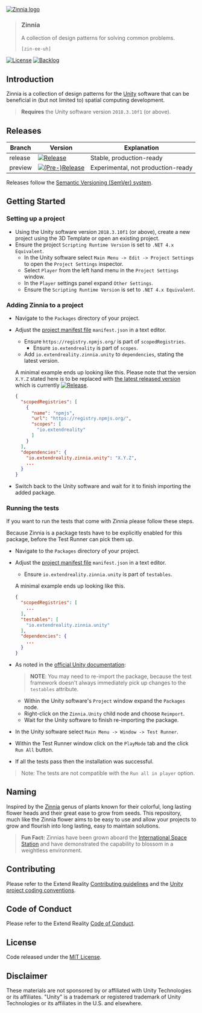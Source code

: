 [![Zinnia logo][Zinnia-Image]](#)

> ### Zinnia
> A collection of design patterns for solving common problems.
>
> `[zin-ee-uh]`

[![License][License-Badge]][License]
[![Backlog][Backlog-Badge]][Backlog]

## Introduction

Zinnia is a collection of design patterns for the [Unity] software that can be beneficial in (but not limited to) spatial computing development.

  > **Requires** the Unity software version `2018.3.10f1` (or above).

## Releases

| Branch  | Version                                          | Explanation                        |
|---------|--------------------------------------------------|------------------------------------|
| release | [![Release][Version-Release]][Releases]          | Stable, production-ready           |
| preview | [![(Pre-)Release][Version-Prerelease]][Releases] | Experimental, not production-ready |

Releases follow the [Semantic Versioning (SemVer) system][SemVer].

## Getting Started

### Setting up a project

* Using the Unity software version `2018.3.10f1` (or above), create a new project using the 3D Template or open an existing project.
* Ensure the project `Scripting Runtime Version` is set to `.NET 4.x Equivalent`.
  * In the Unity software select `Main Menu -> Edit -> Project Settings` to open the `Project Settings` inspector.
  * Select `Player` from the left hand menu in the `Project Settings` window.
  * In the `Player` settings panel expand `Other Settings`.
  * Ensure the `Scripting Runtime Version` is set to `.NET 4.x Equivalent`.

### Adding Zinnia to a project

* Navigate to the `Packages` directory of your project.
* Adjust the [project manifest file][Project-Manifest] `manifest.json` in a text editor.
  * Ensure `https://registry.npmjs.org/` is part of `scopedRegistries`.
    * Ensure `io.extendreality` is part of `scopes`.
  * Add `io.extendreality.zinnia.unity` to `dependencies`, stating the latest version.

  A minimal example ends up looking like this. Please note that the version `X.Y.Z` stated here is to be replaced with [the latest released version][Latest-Release] which is currently [![Release][Version-Release]][Releases].
  ```json
  {
    "scopedRegistries": [
      {
        "name": "npmjs",
        "url": "https://registry.npmjs.org/",
        "scopes": [
          "io.extendreality"
        ]
      }
    ],
    "dependencies": {
      "io.extendreality.zinnia.unity": "X.Y.Z",
      ...
    }
  }
  ```
* Switch back to the Unity software and wait for it to finish importing the added package.

### Running the tests

If you want to run the tests that come with Zinnia please follow these steps.

Because Zinnia is a package tests have to be explicitly enabled for this package, before the Test Runner can pick them up.

* Navigate to the `Packages` directory of your project.
* Adjust the [project manifest file][Project-Manifest] `manifest.json` in a text editor.
  * Ensure `io.extendreality.zinnia.unity` is part of `testables`.

  A minimal example ends up looking like this.
  ```json
  {
    "scopedRegistries": [
      ...
    ],
    "testables": [
      "io.extendreality.zinnia.unity"
    ],
    "dependencies": {
      ...
    }
  }
  ```
* As noted in the [official Unity documentation][Enable-Tests]:
  > **NOTE**: You may need to re-import the package, because the test framework doesn't always immediately pick up changes to the `testables` attribute.
  * Within the Unity software's `Project` window expand the `Packages` node.
  * Right-click on the `Zinnia.Unity` child node and choose `Reimport`.
  * Wait for the Unity software to finish re-importing the package.
* In the Unity software select `Main Menu -> Window -> Test Runner`.
* Within the Test Runner window click on the `PlayMode` tab and the click `Run All` button.
* If all the tests pass then the installation was successful.

> Note: The tests are not compatible with the `Run all in player` option.

## Naming

Inspired by the [Zinnia] genus of plants known for their colorful, long lasting flower heads and their great ease to grow from seeds. This repository, much like the Zinnia flower aims to be easy to use and allow your projects to grow and flourish into long lasting, easy to maintain solutions.

> **Fun Fact:** Zinnias have been grown aboard the [International Space Station] and have demonstrated the capability to blossom in a weightless environment.

## Contributing

Please refer to the Extend Reality [Contributing guidelines] and the [Unity project coding conventions].

## Code of Conduct

Please refer to the Extend Reality [Code of Conduct].

## License

Code released under the [MIT License][License].

## Disclaimer

These materials are not sponsored by or affiliated with Unity Technologies or its affiliates. "Unity" is a trademark or registered trademark of Unity Technologies or its affiliates in the U.S. and elsewhere.

[Zinnia-Image]: https://user-images.githubusercontent.com/1029673/51488711-2ab42c80-1d9e-11e9-94c9-767e804157e7.png
[License-Badge]: https://img.shields.io/github/license/ExtendRealityLtd/Zinnia.Unity.svg
[Backlog-Badge]: https://img.shields.io/badge/project-backlog-78bdf2.svg
[License]: LICENSE.md
[Backlog]: http://tracker.vrtk.io
[Unity]: https://unity3d.com/
[Project-Manifest]: https://docs.unity3d.com/Manual/upm-manifestPrj.html
[Enable-Tests]: https://docs.unity3d.com/Manual/cus-tests.html
[Latest-Release]: https://github.com/ExtendRealityLtd/Zinnia.Unity/releases/latest
[Zinnia]: https://en.wikipedia.org/wiki/Zinnia
[International Space Station]: https://www.nasa.gov/image-feature/first-flower-grown-in-space-stations-veggie-facility
[Releases]: ../../releases
[SemVer]: https://semver.org/
[Version-Release]: https://img.shields.io/github/release/ExtendRealityLtd/Zinnia.Unity.svg
[Version-Prerelease]: https://img.shields.io/github/release-pre/ExtendRealityLtd/Zinnia.Unity.svg?label=pre-release&colorB=orange
[Contributing guidelines]: https://github.com/ExtendRealityLtd/.github/blob/master/CONTRIBUTING.md
[Unity project coding conventions]: https://github.com/ExtendRealityLtd/.github/blob/master/CONVENTIONS/UNITY3D.md
[Code of Conduct]: https://github.com/ExtendRealityLtd/.github/blob/master/CODE_OF_CONDUCT.md
